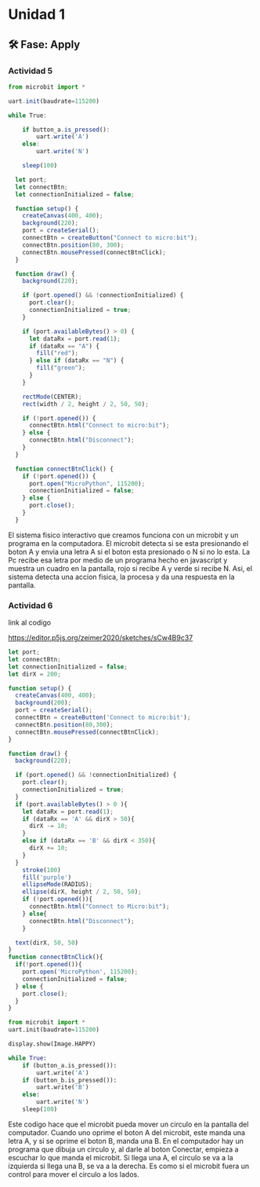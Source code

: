 # Unidad 1

## 🛠 Fase: Apply

### Actividad 5

``` javascript
from microbit import *

uart.init(baudrate=115200)

while True:

    if button_a.is_pressed():
        uart.write('A')
    else:
        uart.write('N')

    sleep(100)

  let port;
  let connectBtn;
  let connectionInitialized = false;

  function setup() {
    createCanvas(400, 400);
    background(220);
    port = createSerial();
    connectBtn = createButton("Connect to micro:bit");
    connectBtn.position(80, 300);
    connectBtn.mousePressed(connectBtnClick);
  }

  function draw() {
    background(220);

    if (port.opened() && !connectionInitialized) {
      port.clear();
      connectionInitialized = true;
    }

    if (port.availableBytes() > 0) {
      let dataRx = port.read(1);
      if (dataRx == "A") {
        fill("red");
      } else if (dataRx == "N") {
        fill("green");
      }
    }

    rectMode(CENTER);
    rect(width / 2, height / 2, 50, 50);

    if (!port.opened()) {
      connectBtn.html("Connect to micro:bit");
    } else {
      connectBtn.html("Disconnect");
    }
  }

  function connectBtnClick() {
    if (!port.opened()) {
      port.open("MicroPython", 115200);
      connectionInitialized = false;
    } else {
      port.close();
    }
  }
```
El sistema fisico interactivo que creamos funciona con un microbit y un programa en la computadora. El microbit detecta si se esta presionando el boton A y envia una letra A si el boton esta presionado o N si no lo esta. La Pc recibe esa letra por medio de un programa hecho en javascript y muestra un cuadro en la pantalla, rojo si recibe A y verde si recibe N. Asi, el sistema detecta una accion fisica, la procesa y da una respuesta en la pantalla.

### Actividad 6

link al codigo 

https://editor.p5js.org/zeimer2020/sketches/sCw4B9c37

``` javascript
let port;
let connectBtn;
let connectionInitialized = false;
let dirX = 200;

function setup() {
  createCanvas(400, 400);
  background(200);
  port = createSerial();
  connectBtn = createButton('Connect to micro:bit');
  connectBtn.position(80,300);
  connectBtn.mousePressed(connectBtnClick);
}

function draw() {
  background(220);

  if (port.opened() && !connectionInitialized) {
    port.clear();
    connectionInitialized = true;
  }
  if (port.availableBytes() > 0 ){
    let dataRx = port.read(1);
    if (dataRx == 'A' && dirX > 50){
      dirX -= 10;
    }
    else if (dataRx == 'B' && dirX < 350){
      dirX += 10;
    } 
  }
    stroke(100)
    fill('purple')
    ellipseMode(RADIUS);
    ellipse(dirX, height / 2, 50, 50);
    if (!port.opened()){
      connectBtn.html("Connect to Micro:bit");
    } else{
      connectBtn.html("Disconnect");
    }

  text(dirX, 50, 50)
}
function connectBtnClick(){
  if(!port.opened()){
    port.open('MicroPython', 115200);
    connectionInitialized = false;
  } else {
    port.close();
  }
}
```
``` python
from microbit import *
uart.init(baudrate=115200)

display.show(Image.HAPPY)

while True:
    if (button_a.is_pressed()):
        uart.write('A')
    if (button_b.is_pressed()):
        uart.write('B')
    else:
        uart.write('N')
    sleep(100)
```

Este codigo hace que el microbit pueda mover un circulo en la pantalla del computador. Cuando uno oprime el boton A del microbit, este manda una letra A, y si se oprime el boton B, manda una B. En el computador hay un programa que dibuja un circulo y, al darle al boton Conectar, empieza a escuchar lo que manda el microbit. Si llega una A, el circulo se va a la izquierda si llega una B, se va a la derecha. Es como si el microbit fuera un control para mover el circulo a los lados.
